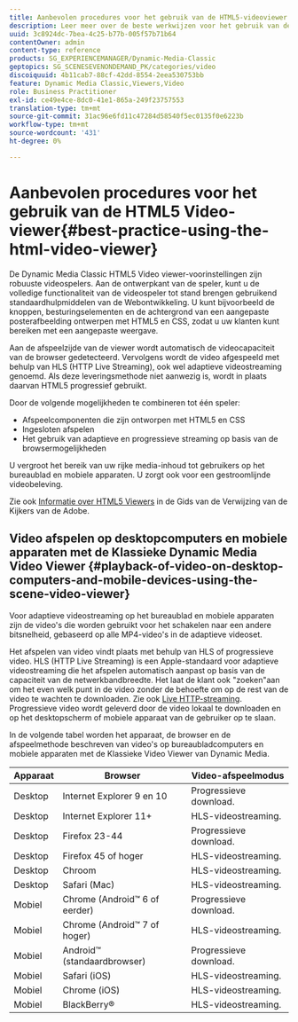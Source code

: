 ```yaml
---
title: Aanbevolen procedures voor het gebruik van de HTML5-videoviewer
description: Leer meer over de beste werkwijzen voor het gebruik van de HTML5-videoviewer.
uuid: 3c8924dc-7bea-4c25-b77b-005f57b71b64
contentOwner: admin
content-type: reference
products: SG_EXPERIENCEMANAGER/Dynamic-Media-Classic
geptopics: SG_SCENESEVENONDEMAND_PK/categories/video
discoiquuid: 4b11cab7-88cf-42dd-8554-2eea530753bb
feature: Dynamic Media Classic,Viewers,Video
role: Business Practitioner
exl-id: ce49e4ce-8dc0-41e1-865a-249f23757553
translation-type: tm+mt
source-git-commit: 31ac96e6fd11c47284d58540f5ec0135f0e6223b
workflow-type: tm+mt
source-wordcount: '431'
ht-degree: 0%

---
```


# Aanbevolen procedures voor het gebruik van de HTML5 Video-viewer{#best-practice-using-the-html-video-viewer}

De Dynamic Media Classic HTML5 Video viewer-voorinstellingen zijn robuuste videospelers. Aan de ontwerpkant van de speler, kunt u de volledige functionaliteit van de videospeler tot stand brengen gebruikend standaardhulpmiddelen van de Webontwikkeling. U kunt bijvoorbeeld de knoppen, besturingselementen en de achtergrond van een aangepaste posterafbeelding ontwerpen met HTML5 en CSS, zodat u uw klanten kunt bereiken met een aangepaste weergave.

Aan de afspeelzijde van de viewer wordt automatisch de videocapaciteit van de browser gedetecteerd. Vervolgens wordt de video afgespeeld met behulp van HLS (HTTP Live Streaming), ook wel adaptieve videostreaming genoemd. Als deze leveringsmethode niet aanwezig is, wordt in plaats daarvan HTML5 progressief gebruikt.

Door de volgende mogelijkheden te combineren tot één speler:

* Afspeelcomponenten die zijn ontworpen met HTML5 en CSS
* Ingesloten afspelen
* Het gebruik van adaptieve en progressieve streaming op basis van de browsermogelijkheden

U vergroot het bereik van uw rijke media-inhoud tot gebruikers op het bureaublad en mobiele apparaten. U zorgt ook voor een gestroomlijnde videobeleving.

Zie ook [Informatie over HTML5 Viewers](https://experienceleague.adobe.com/docs/dynamic-media-developer-resources/library/viewers-for-aem-assets-only/c-html5-aem-asset-viewers.html?lang=en#viewers-for-aem-assets-only) in de Gids van de Verwijzing van de Kijkers van de Adobe.

## Video afspelen op desktopcomputers en mobiele apparaten met de Klassieke Dynamic Media Video Viewer {#playback-of-video-on-desktop-computers-and-mobile-devices-using-the-scene-video-viewer}

Voor adaptieve videostreaming op het bureaublad en mobiele apparaten zijn de video&#39;s die worden gebruikt voor het schakelen naar een andere bitsnelheid, gebaseerd op alle MP4-video&#39;s in de adaptieve videoset.

Het afspelen van video vindt plaats met behulp van HLS of progressieve video. HLS (HTTP Live Streaming) is een Apple-standaard voor adaptieve videostreaming die het afspelen automatisch aanpast op basis van de capaciteit van de netwerkbandbreedte. Het laat de klant ook &quot;zoeken&quot;aan om het even welk punt in de video zonder de behoefte om op de rest van de video te wachten te downloaden. Zie ook [Live HTTP-streaming](https://developer.apple.com/streaming/). Progressieve video wordt geleverd door de video lokaal te downloaden en op het desktopscherm of mobiele apparaat van de gebruiker op te slaan.

In de volgende tabel worden het apparaat, de browser en de afspeelmethode beschreven van video&#39;s op bureaubladcomputers en mobiele apparaten met de Klassieke Video Viewer van Dynamic Media.

| Apparaat | Browser | Video-afspeelmodus |
|--- |--- |--- |
| Desktop | Internet Explorer 9 en 10 | Progressieve download. |
| Desktop | Internet Explorer 11+ | HLS-videostreaming. |
| Desktop | Firefox 23-44 | Progressieve download. |
| Desktop | Firefox 45 of hoger | HLS-videostreaming. |
| Desktop | Chroom | HLS-videostreaming. |
| Desktop | Safari (Mac) | HLS-videostreaming. |
| Mobiel | Chrome (Android™ 6 of eerder) | Progressieve download. |
| Mobiel | Chrome (Android™ 7 of hoger) | HLS-videostreaming. |
| Mobiel | Android™ (standaardbrowser) | Progressieve download. |
| Mobiel | Safari (iOS) | HLS-videostreaming. |
| Mobiel | Chrome (iOS) | HLS-videostreaming. |
| Mobiel | BlackBerry® | HLS-videostreaming. |
